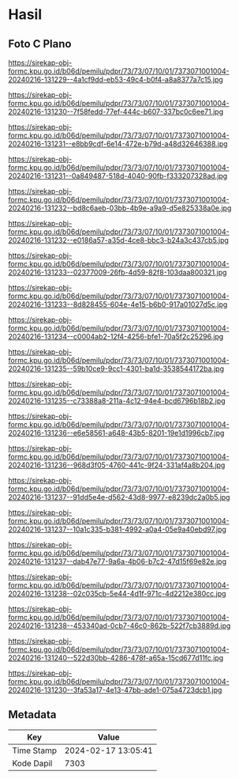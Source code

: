 # Hasil

## Foto C Plano

https://sirekap-obj-formc.kpu.go.id/b06d/pemilu/pdpr/73/73/07/10/01/7373071001004-20240216-131229--4a1cf9dd-eb53-49c4-b0f4-a8a8377a7c15.jpg

https://sirekap-obj-formc.kpu.go.id/b06d/pemilu/pdpr/73/73/07/10/01/7373071001004-20240216-131230--7f58fedd-77ef-444c-b607-337bc0c6ee71.jpg

https://sirekap-obj-formc.kpu.go.id/b06d/pemilu/pdpr/73/73/07/10/01/7373071001004-20240216-131231--e8bb9cdf-6e14-472e-b79d-a48d32646388.jpg

https://sirekap-obj-formc.kpu.go.id/b06d/pemilu/pdpr/73/73/07/10/01/7373071001004-20240216-131231--0a849487-518d-4040-90fb-f333207328ad.jpg

https://sirekap-obj-formc.kpu.go.id/b06d/pemilu/pdpr/73/73/07/10/01/7373071001004-20240216-131232--bd8c6aeb-03bb-4b9e-a9a9-d5e825338a0e.jpg

https://sirekap-obj-formc.kpu.go.id/b06d/pemilu/pdpr/73/73/07/10/01/7373071001004-20240216-131232--e0186a57-a35d-4ce8-bbc3-b24a3c437cb5.jpg

https://sirekap-obj-formc.kpu.go.id/b06d/pemilu/pdpr/73/73/07/10/01/7373071001004-20240216-131233--02377009-26fb-4d59-82f8-103daa800321.jpg

https://sirekap-obj-formc.kpu.go.id/b06d/pemilu/pdpr/73/73/07/10/01/7373071001004-20240216-131233--8d828455-604e-4e15-b6b0-917a01027d5c.jpg

https://sirekap-obj-formc.kpu.go.id/b06d/pemilu/pdpr/73/73/07/10/01/7373071001004-20240216-131234--c0004ab2-12f4-4256-bfe1-70a5f2c25296.jpg

https://sirekap-obj-formc.kpu.go.id/b06d/pemilu/pdpr/73/73/07/10/01/7373071001004-20240216-131235--59b10ce9-9cc1-4301-ba1d-3538544172ba.jpg

https://sirekap-obj-formc.kpu.go.id/b06d/pemilu/pdpr/73/73/07/10/01/7373071001004-20240216-131235--c73388a8-211a-4c12-94e4-bcd6796b18b2.jpg

https://sirekap-obj-formc.kpu.go.id/b06d/pemilu/pdpr/73/73/07/10/01/7373071001004-20240216-131236--e6e58561-a648-43b5-8201-19e1d1996cb7.jpg

https://sirekap-obj-formc.kpu.go.id/b06d/pemilu/pdpr/73/73/07/10/01/7373071001004-20240216-131236--968d3f05-4760-441c-9f24-331af4a8b204.jpg

https://sirekap-obj-formc.kpu.go.id/b06d/pemilu/pdpr/73/73/07/10/01/7373071001004-20240216-131237--91dd5e4e-d562-43d8-9977-e8239dc2a0b5.jpg

https://sirekap-obj-formc.kpu.go.id/b06d/pemilu/pdpr/73/73/07/10/01/7373071001004-20240216-131237--10a1c335-b381-4992-a0a4-05e9a40ebd97.jpg

https://sirekap-obj-formc.kpu.go.id/b06d/pemilu/pdpr/73/73/07/10/01/7373071001004-20240216-131237--dab47e77-9a6a-4b06-b7c2-47d15f69e82e.jpg

https://sirekap-obj-formc.kpu.go.id/b06d/pemilu/pdpr/73/73/07/10/01/7373071001004-20240216-131238--02c035cb-5e44-4d1f-971c-4d2212e380cc.jpg

https://sirekap-obj-formc.kpu.go.id/b06d/pemilu/pdpr/73/73/07/10/01/7373071001004-20240216-131238--453340ad-0cb7-46c0-862b-522f7cb3889d.jpg

https://sirekap-obj-formc.kpu.go.id/b06d/pemilu/pdpr/73/73/07/10/01/7373071001004-20240216-131240--522d30bb-4286-478f-a65a-15cd677d11fc.jpg

https://sirekap-obj-formc.kpu.go.id/b06d/pemilu/pdpr/73/73/07/10/01/7373071001004-20240216-131230--3fa53a17-4e13-47bb-ade1-075a4723dcb1.jpg


## Metadata

| Key        | Value               |
| ---------- | ------------------- |
| Time Stamp | 2024-02-17 13:05:41 |
| Kode Dapil | 7303                |



